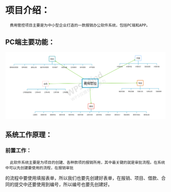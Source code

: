 # 项目介绍：
      费用管控项目主要是为中小型企业打造的一款报销办公软件系统，包括PC端和APP。
 ## PC端主要功能：
 ![功能图片](img/结构.png?imageMogr2/auto-orient/strip%7CimageView2/2/w/300)
 ## 系统工作原理：
   ### 前置工作：
      此软件系统主要是为项目的创建、各种款项的报销所用，其中最关键的就是审批流程。在系统中可以先创建要使用的流程，在报销审批
  的流程中要使用填报表单，所以我们也要先创建好表单，在报销、项目、借款、合同的提交中还要使用到编号，所以编号也要先创建好。
 
   
      
     
